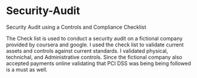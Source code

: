 # Security-Audit
Security Audit using a Controls and Compliance Checklist

The Check list is used to conduct a security audit on a fictional company provided by coursera and google. I used the check list to validate current assets and controls
against current standards. I validated physical, technichal, and Administrative controls. Since the fictional company also accepted payments online validating that PCI DSS was being 
being followed is a must as well.
